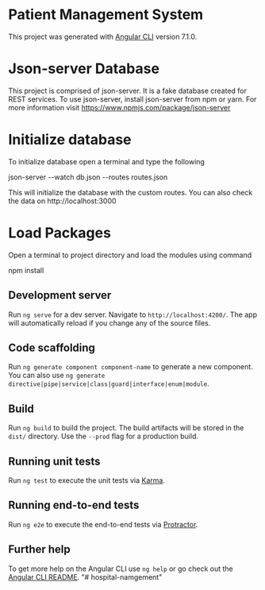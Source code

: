 # Patient Management System

This project was generated with [Angular CLI](https://github.com/angular/angular-cli) version 7.1.0.

# Json-server Database

This project is comprised of json-server. It is a fake database created for REST services. To use json-server, install json-server from npm or yarn.
For more information visit https://www.npmjs.com/package/json-server

# Initialize database

To initialize database open a terminal and type the following

json-server --watch db.json --routes routes.json

This will initialize the database with the custom routes.
You can also check the data on http://localhost:3000

# Load Packages

Open a terminal to project directory and load the modules using command

npm install


## Development server

Run `ng serve` for a dev server. Navigate to `http://localhost:4200/`. The app will automatically reload if you change any of the source files.

## Code scaffolding

Run `ng generate component component-name` to generate a new component. You can also use `ng generate directive|pipe|service|class|guard|interface|enum|module`.

## Build

Run `ng build` to build the project. The build artifacts will be stored in the `dist/` directory. Use the `--prod` flag for a production build.

## Running unit tests

Run `ng test` to execute the unit tests via [Karma](https://karma-runner.github.io).

## Running end-to-end tests

Run `ng e2e` to execute the end-to-end tests via [Protractor](http://www.protractortest.org/).

## Further help

To get more help on the Angular CLI use `ng help` or go check out the [Angular CLI README](https://github.com/angular/angular-cli/blob/master/README.md).
"# hospital-namgement" 
